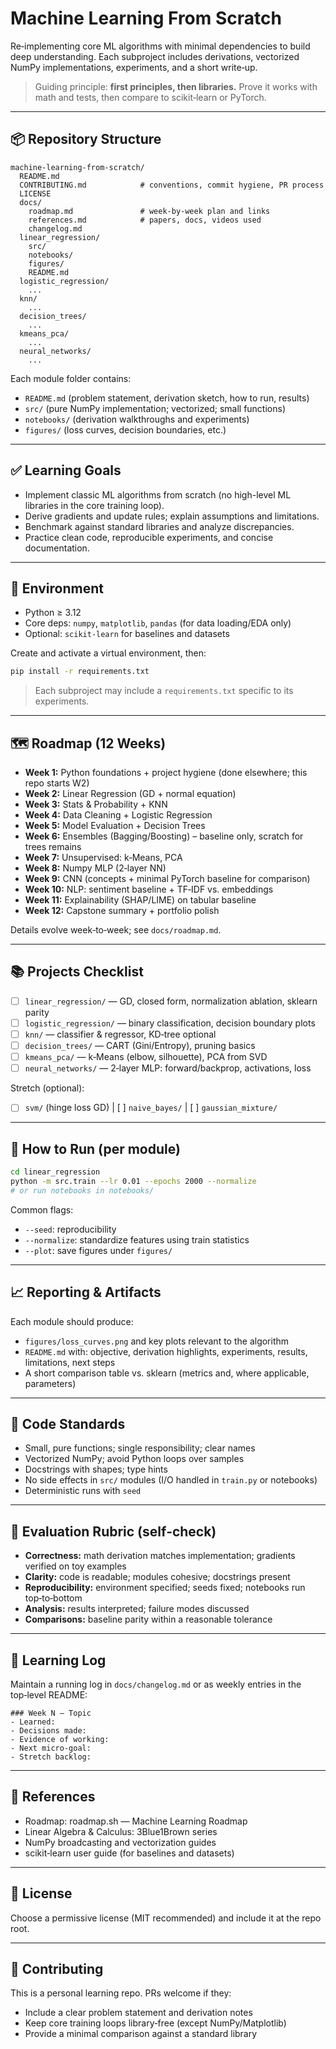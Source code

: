 # Machine Learning From Scratch

Re‑implementing core ML algorithms with minimal dependencies to build deep understanding. Each subproject includes derivations, vectorized NumPy implementations, experiments, and a short write‑up.

> Guiding principle: **first principles, then libraries.** Prove it works with math and tests, then compare to scikit‑learn or PyTorch.

---

## 📦 Repository Structure

```
machine-learning-from-scratch/
  README.md
  CONTRIBUTING.md            # conventions, commit hygiene, PR process
  LICENSE
  docs/
    roadmap.md               # week-by-week plan and links
    references.md            # papers, docs, videos used
    changelog.md
  linear_regression/
    src/
    notebooks/
    figures/
    README.md
  logistic_regression/
    ...
  knn/
    ...
  decision_trees/
    ...
  kmeans_pca/
    ...
  neural_networks/
    ...
```

Each module folder contains:

* `README.md` (problem statement, derivation sketch, how to run, results)
* `src/` (pure NumPy implementation; vectorized; small functions)
* `notebooks/` (derivation walkthroughs and experiments)
* `figures/` (loss curves, decision boundaries, etc.)

---

## ✅ Learning Goals

* Implement classic ML algorithms from scratch (no high-level ML libraries in the core training loop).
* Derive gradients and update rules; explain assumptions and limitations.
* Benchmark against standard libraries and analyze discrepancies.
* Practice clean code, reproducible experiments, and concise documentation.

---

## 🔧 Environment

* Python ≥ 3.12
* Core deps: `numpy`, `matplotlib`, `pandas` (for data loading/EDA only)
* Optional: `scikit-learn` for baselines and datasets

Create and activate a virtual environment, then:

```bash
pip install -r requirements.txt
```

> Each subproject may include a `requirements.txt` specific to its experiments.

---

## 🗺️ Roadmap (12 Weeks)

* **Week 1:** Python foundations + project hygiene (done elsewhere; this repo starts W2)
* **Week 2:** Linear Regression (GD + normal equation)
* **Week 3:** Stats & Probability + KNN
* **Week 4:** Data Cleaning + Logistic Regression
* **Week 5:** Model Evaluation + Decision Trees
* **Week 6:** Ensembles (Bagging/Boosting) – baseline only, scratch for trees remains
* **Week 7:** Unsupervised: k‑Means, PCA
* **Week 8:** Numpy MLP (2‑layer NN)
* **Week 9:** CNN (concepts + minimal PyTorch baseline for comparison)
* **Week 10:** NLP: sentiment baseline + TF‑IDF vs. embeddings
* **Week 11:** Explainability (SHAP/LIME) on tabular baseline
* **Week 12:** Capstone summary + portfolio polish

Details evolve week‑to‑week; see `docs/roadmap.md`.

---

## 📚 Projects Checklist

* [ ] `linear_regression/` — GD, closed form, normalization ablation, sklearn parity
* [ ] `logistic_regression/` — binary classification, decision boundary plots
* [ ] `knn/` — classifier & regressor, KD‑tree optional
* [ ] `decision_trees/` — CART (Gini/Entropy), pruning basics
* [ ] `kmeans_pca/` — k‑Means (elbow, silhouette), PCA from SVD
* [ ] `neural_networks/` — 2‑layer MLP: forward/backprop, activations, loss

Stretch (optional):

* [ ] `svm/` (hinge loss GD) | [ ] `naive_bayes/` | [ ] `gaussian_mixture/`

---

## 🧪 How to Run (per module)

```bash
cd linear_regression
python -m src.train --lr 0.01 --epochs 2000 --normalize
# or run notebooks in notebooks/
```

Common flags:

* `--seed`: reproducibility
* `--normalize`: standardize features using train statistics
* `--plot`: save figures under `figures/`

---

## 📈 Reporting & Artifacts

Each module should produce:

* `figures/loss_curves.png` and key plots relevant to the algorithm
* `README.md` with: objective, derivation highlights, experiments, results, limitations, next steps
* A short comparison table vs. sklearn (metrics and, where applicable, parameters)

---

## 🧭 Code Standards

* Small, pure functions; single responsibility; clear names
* Vectorized NumPy; avoid Python loops over samples
* Docstrings with shapes; type hints
* No side effects in `src/` modules (I/O handled in `train.py` or notebooks)
* Deterministic runs with `seed`

---

## 🧩 Evaluation Rubric (self‑check)

* **Correctness:** math derivation matches implementation; gradients verified on toy examples
* **Clarity:** code is readable; modules cohesive; docstrings present
* **Reproducibility:** environment specified; seeds fixed; notebooks run top‑to‑bottom
* **Analysis:** results interpreted; failure modes discussed
* **Comparisons:** baseline parity within a reasonable tolerance

---

## 🧵 Learning Log

Maintain a running log in `docs/changelog.md` or as weekly entries in the top‑level README:

```
### Week N – Topic
- Learned:
- Decisions made:
- Evidence of working:
- Next micro‑goal:
- Stretch backlog:
```

---

## 📎 References

* Roadmap: roadmap.sh — Machine Learning Roadmap
* Linear Algebra & Calculus: 3Blue1Brown series
* NumPy broadcasting and vectorization guides
* scikit‑learn user guide (for baselines and datasets)

---

## 📜 License

Choose a permissive license (MIT recommended) and include it at the repo root.

---

## 🤝 Contributing

This is a personal learning repo. PRs welcome if they:

* Include a clear problem statement and derivation notes
* Keep core training loops library‑free (except NumPy/Matplotlib)
* Provide a minimal comparison against a standard library

